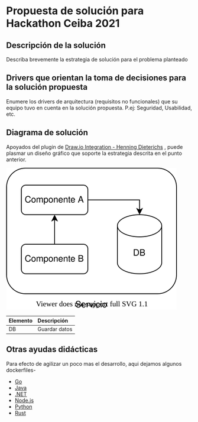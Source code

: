 # Propuesta de solución para Hackathon Ceiba 2021

## Descripción de la solución 

Describa brevemente la estrategia de solución para el problema planteado

## Drivers que orientan la toma de decisiones para la solución propuesta

Enumere los drivers de arquitectura (requisitos no funcionales) que su equipo tuvo en cuenta en la solución propuesta. P.ej: Seguridad, Usabilidad, etc.

## Diagrama de solución 

Apoyados del plugin de [Draw.io Integration - Henning Dieterichs](https://marketplace.visualstudio.com/items?itemName=hediet.vscode-drawio) , puede plasmar un diseño gráfico que soporte la estrategia descrita en el punto anterior. 

![Diagrama componentes!](./solucion.drawio.svg "Diagrama de Solución")

| Elemento | Descripción |
| :----    | :---        | 
| DB | Guardar datos |    


## Otras ayudas didácticas

Para efecto de agilizar un poco mas el desarrollo, aqui dejamos algunos dockerfiles-

* [Go](./Dockerfile-go)
* [Java](./Dockerfile-java)
* [.NET](./Dockerfile-net6)
* [Node.js](./Dockerfile-node)
* [Python](./Dockerfile-py-flask)
* [Rust](./Dockerfile-rust)
